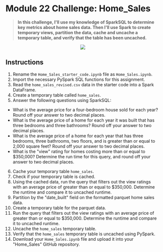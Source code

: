 # Module 22 Challenge: Home_Sales
> **In this challenge, I'll use my knowledge of SparkSQL to determine key metrics about home sales data. Then I'll use Spark to create temporary views, partition the data, cache and uncache a temporary table, and verify that the table has been uncached.**

<p align="center">
  <img src="https://github.com/katieborlie/Home_Sales/assets/119274891/6d48b828-3556-44df-b39b-1b48c77577c3" />
</p>

## Instructions
1. Rename the `Home_Sales_starter_code.ipynb` file as `Home_Sales.ipynb`.
2. Import the necessary PySpark SQL functions for this assignment.
3. Read the `home_sales_revised.csv` data in the starter code into a Spark DataFrame.
4. Create a temporary table called `home_sales`.
5. Answer the following questions using SparkSQL:
  - What is the average price for a four-bedroom house sold for each year? Round off your answer to two decimal places.
  - What is the average price of a home for each year it was built that has three bedrooms and three bathrooms? Round off your answer to two decimal places.
  - What is the average price of a home for each year that has three bedrooms, three bathrooms, two floors, and is greater than or equal to 2,000 square feet? Round off your answer to two decimal places.
  - What is the "view" rating for homes costing more than or equal to $350,000? Determine the run time for this query, and round off your answer to two decimal places.
6. Cache your temporary table `home_sales`.
7. Check if your temporary table is cached.
8. Using the cached data, run the query that filters out the view ratings with an average price of greater than or equal to $350,000. Determine the runtime and compare it to uncached runtime.
9. Partition by the "date_built" field on the formatted parquet home sales data.
10. Create a temporary table for the parquet data.
11. Run the query that filters out the view ratings with an average price of greater than or equal to $350,000. Determine the runtime and compare it to uncached runtime.
12. Uncache the `home_sales` temporary table.
13. Verify that the `home_sales` temporary table is uncached using PySpark.
14. Download your `Home_Sales.ipynb` file and upload it into your "Home_Sales" GitHub repository.
